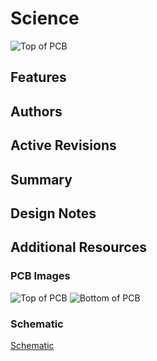 # Science

![Top of PCB](outputs/POE/top.png)

## Features

## Authors

## Active Revisions

## Summary

## Design Notes

## Additional Resources

### PCB Images

![Top of PCB](outputs/POE/top.png)
![Bottom of PCB](outputs/POE/bottom.png)

### Schematic

[Schematic](outputs/servo/sch.pdf)